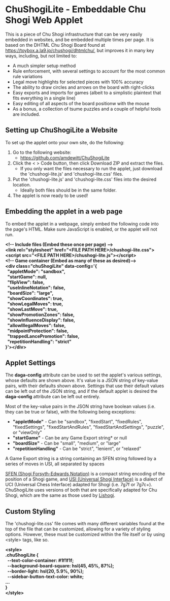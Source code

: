 # ChuShogiLite - Embeddable Chu Shogi Web Applet
This is a piece of Chu Shogi infrastructure that can be very easily embedded in websites, and be embedded multiple times per page. It is based on the DHTML Chu Shogi Board found at https://toybox.a.la9.jp/chushogi/dhtmlchu/, but improves it in many key ways, including, but not limited to:

* A much simpler setup method
* Rule enforcement, with several settings to account for the most common rule variations
* Legal move highlights for selected pieces with 100% accuracy
* The ability to draw circles and arrows on the board with right-clicks
* Easy exports and imports for games (albeit to a simplistic plaintext that fits everything in a single line)
* Easy editing of all aspects of the board positionw with the mouse
* As a bonus, a collection of tsume puzzles and a couple of helpful tools are included.

## Setting up ChuShogiLite a Website

To set up the applet onto your own site, do the following:

1. Go to the following website:
   * https://github.com/amdewitt/ChuShogiLite
3. Click the < > Code button, then click Download ZIP and extract the files.
   * If you only want the files necessary to run the applet, just download the 'chushogi-lite.js' and 'chushogi-lite.css' files.
5. Put the 'chushogi-lite.js' and 'chushogi-lite.css' files into the desired location.
   * Ideally both files should be in the same folder.
6. The applet is now ready to be used!

## Embedding the applet in a web page

To embed the applet in a webpage, simply embed the following code into the page's HTML. Make sure JavaScript is enabled, or the applet will not run.

__&lt;!-- Include files (Embed these once per page) --><br>
&lt;link rel="stylesheet" href="&lt;FILE PATH HERE>/chushogi-lite.css"><br>
&lt;script src="&lt;FILE PATH HERE>/chushogi-lite.js">&lt;/script><br>
&lt;!-- Game container (Embed as many of these as desired)--><br>
&lt;div class="chuShogiLite" data-config='{<br>
&nbsp; "appletMode": "sandbox",<br>
&nbsp; "startGame": null,<br>
&nbsp; "flipView": false,<br>
&nbsp; "useInlineNotation": false,<br>
&nbsp; "boardSize": "large",<br>
&nbsp; "showCoordinates": true,<br>
&nbsp; "showLegalMoves": true,<br>
&nbsp; "showLastMove": true,<br>
&nbsp; "showPromotionZones": false,<br>
&nbsp; "showInfluenceDisplay": false,<br>
&nbsp; "allowIllegalMoves": false,<br>
&nbsp; "midpointProtection": false,<br>
&nbsp; "trappedLancePromotion": false,<br>
&nbsp; "repetitionHandling": "strict"<br>
}'>&lt;/div>__

## Applet Settings

The __daga-config__ attribute can be used to set the applet's various settings, whose defaults are shown above. It's value is a JSON string of key-value pairs, with their defaults shown above. Settings that use their default values can be left out of the JSON string, and if the default applet is desired the __daga-config__ attribute can be left out entirely.

Most of the key-value pairs in the JSON string have boolean values (i.e. they can be true or false), with the following being exceptions:
* __"appletMode"__ - Can be "sandbox", "fixedStart", "fixedRules", "fixedSettings", "fixedStartAndRules", "fixedStartAndSettings", "puzzle", or "viewOnly"
* __"startGame"__ - Can be any Game Export string* or null
* __"boardSize"__ - Can be "small", "medium", or "large"
* __"repetitionHandling"__ - Can be "strict", "lenient", or "relaxed"

A Game Export string is a string containing an SFEN string followed by a series of moves in USI, all separated by spaces

<a href="https://en.wikipedia.org/wiki/Shogi_notation#SFEN">SFEN (Shogi Forsyth-Edwards Notation)</a> is a compact string encoding of the position of a Shogi game, and <a href="https://en.wikipedia.org/wiki/Shogi_notation#SFEN">USI (Universal Shogi Interface)</a> is a dialect of UCI (Universal Chess Interface) adapted for Shogi (i.e. 7g7f or 7g7c+). ChuShogiLite uses versions of both that are specifically adapted for Chu Shogi, which are the same as those used by <a href="https://lishogi.org/analysis/chushogi">Lishogi</a>.

## Custom Styling

The 'chushogi-lite.css' file comes with many different variables found at the top of the file that can be customized, allowing for a variety of styling options. However, these must be customized within the file itself or by using &lt;style> tags, like so.

__&lt;style><br>
.chuShogiLite {<br>
&nbsp; --text-color-container: #1f1f1f;<br>
&nbsp; --background-board-square: hsl(45, 45%, 87%);<br>
&nbsp; --border-light: hsl(20, 5.9%, 90%);<br>
&nbsp; --sidebar-button-text-color: white;<br>
...<br>
}<br>
&lt;/style>__
